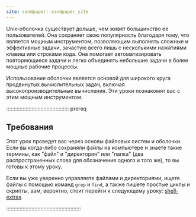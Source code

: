 ```yaml
---
site: sandpaper::sandpaper_site
---
```


Unix-оболочка существует дольше, чем живет большинство ее пользователей. Она сохраняет свою популярность благодаря тому, что является мощным инструментом, позволяющим выполнять сложные и эффективные задачи, зачастую всего лишь с несколькими нажатиями клавиш или строками кода. Она помогает автоматизировать повторяющиеся задачи и легко объединять небольшие задачи в более мощные рабочие процессы.

Использование оболочки является основой для широкого круга продвинутых вычислительных
задач, включая высокопроизводительные вычисления. Эти уроки познакомят
вас с этим мощным инструментом.

::::::::::::::::::::::::::::::::::::::::::  prereq

## Требования

Этот урок проведет вас через основы файловых систем и оболочки. Если вы когда-либо сохраняли файлы на компьютере и знаете такие термины, как "файл" и "директория" или "папка" (два распространенных слова для обозначения одного и того же), то вы готовы к этому уроку.

Если вы уже уверенно управляете файлами и директориями, ищете файлы с помощью команд `grep` и `find`, а также пишете простые циклы и скрипты, вам, вероятно, стоит перейти к следующему уроку: [shell-extras](https://carpentries-incubator.github.io/shell-extras/).

::::::::::::::::::::::::::::::::::::::::::::::::::

